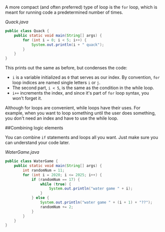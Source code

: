 A more compact (and often preferred) type of loop is the `for` loop, which is meant for running code a predetermined number of times. 

_Quack.java_
```java
public class Quack {
    public static void main(String[] args) {
        for (int i = 0; i < 5; i++) {
            System.out.println(i + " quack");
        }
    }
}
```

This prints out the same as before, but condenses the code: 

- `i` is a variable initialized as `0` that serves as our index. By convention, `for` loop indices are named single letters `i` or `j`. 
- The second part, `i < 5`, is the same as the condition in the while loop. 
- `i++` increments the index, and since it's part of `for` loop syntax, you won't forget it. 

Although for loops are convenient, while loops have their uses. For example, when you want to loop something until the user does something, you don't need an index and have to use the while loop. 

##Combining logic elements 

You can combine `if` statements and loops all you want. Just make sure you can understand your code later. 

_WaterGame.java_ 
```java
public class WaterGame {
    public static void main(String[] args) {
        int randomNum = 11;
        for (int i = 2020; i <= 2025; i++) {
            if (randomNum == 17) {
                while (true) {
                    System.out.println("water game " + i);
                }
            } else {
                System.out.println("water game " + (i + 1) + "??");
                randomNum += 2;
            }
        }
    }
}
```
